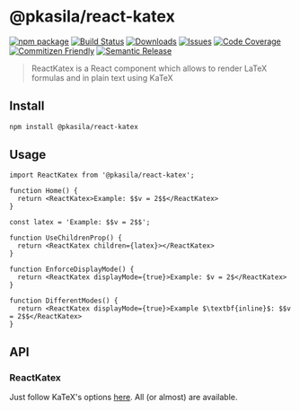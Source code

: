 # @pkasila/react-katex

[![npm package][npm-img]][npm-url]
[![Build Status][build-img]][build-url]
[![Downloads][downloads-img]][downloads-url]
[![Issues][issues-img]][issues-url]
[![Code Coverage][codecov-img]][codecov-url]
[![Commitizen Friendly][commitizen-img]][commitizen-url]
[![Semantic Release][semantic-release-img]][semantic-release-url]

> ReactKatex is a React component which allows to render LaTeX formulas and in plain text using KaTeX

## Install

```bash
npm install @pkasila/react-katex
```

## Usage

```tsx
import ReactKatex from '@pkasila/react-katex';

function Home() {
  return <ReactKatex>Example: $$v = 2$$</ReactKatex>
}

const latex = 'Example: $$v = 2$$';

function UseChildrenProp() {
  return <ReactKatex children={latex}></ReactKatex>
}

function EnforceDisplayMode() {
  return <ReactKatex displayMode={true}>Example: $v = 2$</ReactKatex>
}

function DifferentModes() {
  return <ReactKatex displayMode={true}>Example $\textbf{inline}$: $$v = 2$$</ReactKatex>
}
```

## API

### ReactKatex

Just follow KaTeX's options [here](https://katex.org/docs/options.html). All (or almost) are available.

[build-img]:https://github.com/pkasila/ReactKatex/actions/workflows/release.yml/badge.svg
[build-url]:https://github.com/pkasila/ReactKatex/actions/workflows/release.yml
[downloads-img]:https://img.shields.io/npm/dt/typescript-npm-package-template
[downloads-url]:https://www.npmtrends.com/@pkasila/react-katex
[npm-img]:https://img.shields.io/npm/v/@pkasila/react-katex
[npm-url]:https://www.npmjs.com/package/@pkasila/react-katex
[issues-img]:https://img.shields.io/github/issues/pkasila/ReactKatex
[issues-url]:https://github.com/pkasila/ReactKatex/issues
[codecov-img]:https://codecov.io/gh/pkasila/ReactKatex/branch/main/graph/badge.svg
[codecov-url]:https://codecov.io/gh/pkasila/ReactKatex
[semantic-release-img]:https://img.shields.io/badge/%20%20%F0%9F%93%A6%F0%9F%9A%80-semantic--release-e10079.svg
[semantic-release-url]:https://github.com/semantic-release/semantic-release
[commitizen-img]:https://img.shields.io/badge/commitizen-friendly-brightgreen.svg
[commitizen-url]:http://commitizen.github.io/cz-cli/
